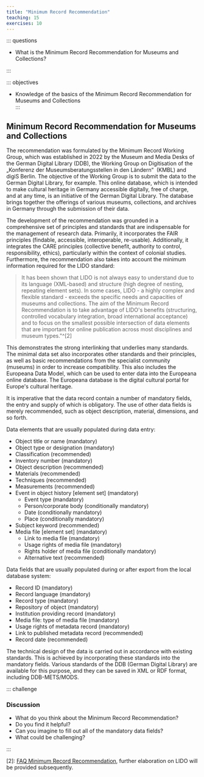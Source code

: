```yaml
---
title: "Minimum Record Recommendation"
teaching: 15
exercises: 10
---
```


::: questions 

- What is the Minimum Record Recommendation for Museums and Collections?

:::

::: objectives

- Knowledge of the basics of the Minimum Record Recommendation for Museums and Collections  
:::

## Minimum Record Recommendation for Museums and Collections

The recommendation was formulated by the Minimum Record Working Group, which was established in 2022 by the Museum and Media Desks of the German Digital Library (DDB), 
the Working Group on Digitisation of the „Konferenz der Museumsberatungsstellen in den Ländern“  (KMBL) and digiS Berlin. 
The objective of the Working Group is to submit the data to the German Digital Library, for example. This online database, which is intended to make cultural heritage 
in Germany accessible digitally, free of charge, and at any time, is an initiative of the German Digital Library. The database brings together the offerings of various museums, collections, and archives in Germany through the submission of their data. 

The development of the recommendation was grounded in a comprehensive set of principles and standards that are indispensable for the management of research data. 
Primarily, it incorporates the FAIR principles (findable, accessible, interoperable, re-usable). Additionally, it integrates the CARE principles (collective benefit, authority to control, responsibility, ethics), particularly within the context of colonial studies. Furthermore, the recommendation also takes into account the minimum information required for the LIDO standard:

> It has been shown that LIDO is not always easy to understand due to its language (XML-based) and structure (high degree of nesting, repeating element sets). In some cases, LIDO - a highly complex and flexible standard - exceeds the specific needs and capacities of museums and collections. The aim of the Minimum Record Recommendation is to take advantage of LIDO's benefits (structuring, controlled vocabulary integration, broad international acceptance) and to focus on the smallest possible intersection of data elements that are important for online publication across most disciplines and museum types."^[2]

This demonstrates the strong interlinking that underlies many standards. The minimal data set also incorporates other standards and their principles, 
as well as basic recommendations from the specialist community (museums) in order to increase compatibility. This also includes the Europeana Data Model, 
which can be used to enter data into the Europeana online database. The Europeana database is the digital cultural portal for Europe's cultural heritage.

It is imperative that the data record contain a number of mandatory fields, the entry and supply of which is obligatory. The use of other data fields is merely recommended, such as object description, material, dimensions, and so forth.   

Data elements that are usually populated during data entry:

* Object title or name (mandatory)
* Object type or designation (mandatory)
* Classification (recommended)
* Inventory number (mandatory)
* Object description (recommended)
* Materials (recommended)
* Techniques (recommended)
* Measurements (recommended)
* Event in object history [element set] (mandatory)
    * Event type (mandatory)
    * Person/corporate body (conditionally mandatory)
    * Date (conditionally mandatory)
    * Place (conditionally mandatory)
* Subject keyword (recommended)
* Media file [element set] (mandatory)
    * Link to media file (mandatory)
    * Usage rights of media file (mandatory)
    * Rights holder of media file (conditionally mandatory)
    * Alternative text (recommended)

Data fields that are usually populated during or after export from the local database system:

* Record ID (mandatory)
* Record language (mandatory)
* Record type (mandatory)
* Repository of object (mandatory)
* Institution providing record (mandatory)
* Media file: type of media file (mandatory)
* Usage rights of metadata record (mandatory)
* Link to published metadata record (recommended)
* Record date (recommended)

The technical design of the data is carried out in accordance with existing standards. This is achieved 
by incorporating these standards into the mandatory fields. Various standards of the DDB (German Digital Library) 
are available for this purpose, and they can be saved in XML or RDF format, including DDB-METS/MODS.

::: challenge

### Discussion

* What do you think about the Minimum Record Recommendation?
* Do you find it helpful?
* Can you imagine to fill out all of the mandatory data fields?
* What could be challenging? 

:::




[2]: [FAQ Minimum Record Recommendation](https://wiki.deutsche-digitale-bibliothek.de/pages/viewpage.action?pageId=218628162#FAQs(English)-WhyistheMinimumRecordRecommendationLIDO-compliant?), further elaboration on LIDO will be provided subsequently.   
